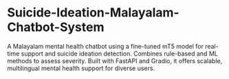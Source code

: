 # Suicide-Ideation-Malayalam-Chatbot-System
A Malayalam mental health chatbot using a fine-tuned mT5 model for real-time support and suicide ideation detection. Combines rule-based and ML methods to assess severity. Built with FastAPI and Gradio, it offers scalable, multilingual mental health support for diverse users.
